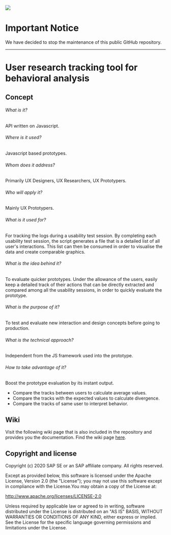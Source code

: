 ![](https://img.shields.io/badge/STATUS-NOT%20CURRENTLY%20MAINTAINED-red.svg?longCache=true&style=flat)

# Important Notice
We have decided to stop the maintenance of this public GitHub repository.

---

# User research tracking tool for behavioral analysis

## Concept

###### What is it?
API written on Javascript.
###### Where is it used?
Javascript based prototypes.
###### Whom does it address?
Primarily UX Designers, UX Researchers, UX Prototypers.
###### Who will apply it?
Mainly UX Prototypers.
###### What is it used for?
For tracking the logs during a usability test session. By completing each usability test session, the script generates a file that is a detailed list of all user's interactions. This list can then be consumed in order to visualise the data and create comparable graphics.
###### What is the idea behind it?
To evaluate quicker prototypes. Under the allowance of the users, easily keep a detailed track of their actions that can be directly extracted and compared among all the usability sessions, in order to quickly evaluate the prototype.
###### What is the purpose of it?
To test and evaluate new interaction and design concepts before going to production.
###### What is the technical approach?
Independent from the JS framework used into the prototype.
###### How to take advantage of it?
Boost the prototype evaluation by its instant output.
* Compare the tracks between users to calculate average values.
* Compare the tracks with the expected values to calculate divergence.
* Compare the tracks of same user to interpret behavior.

## Wiki
Visit the following wiki page that is also included in the repository and provides you the documentation. Find the wiki page [here](https://github.com/SAP/ux-tracking-tool/wiki).

## Copyright and license

Copyright (c) 2020 SAP SE or an SAP affiliate company. All rights reserved. 

Except as provided below, this software is licensed under the Apache License, Version 2.0 (the "License"); you may not use this software except in compliance with the License.You may obtain a copy of the License at:

http://www.apache.org/licenses/LICENSE-2.0

Unless required by applicable law or agreed to in writing, software distributed under the License is distributed on an "AS IS" BASIS, WITHOUT WARRANTIES OR CONDITIONS OF ANY KIND, either express or implied. See the License for the specific language governing permissions and limitations under the License.
